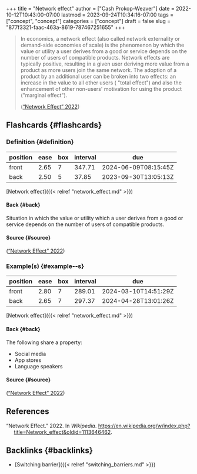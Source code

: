 +++
title = "Network effect"
author = ["Cash Prokop-Weaver"]
date = 2022-10-12T10:43:00-07:00
lastmod = 2023-09-24T10:34:16-07:00
tags = ["concept", "concept"]
categories = ["concept"]
draft = false
slug = "877f3321-faac-463a-8619-787467251655"
+++

> In economics, a network effect (also called network externality or demand-side economies of scale) is the phenomenon by which the value or utility a user derives from a good or service depends on the number of users of compatible products. Network effects are typically positive, resulting in a given user deriving more value from a product as more users join the same network. The adoption of a product by an additional user can be broken into two effects: an increase in the value to all other users ( "total effect") and also the enhancement of other non-users' motivation for using the product ("marginal effect").
>
> (<a href="#citeproc_bib_item_1">“Network Effect” 2022</a>)


## Flashcards {#flashcards}


### Definition {#definition}

| position | ease | box | interval | due                  |
|----------|------|-----|----------|----------------------|
| front    | 2.65 | 7   | 347.71   | 2024-06-09T08:15:45Z |
| back     | 2.50 | 5   | 37.85    | 2023-09-30T13:05:13Z |

[Network effect]({{< relref "network_effect.md" >}})


#### Back {#back}

Situation in which the value or utility which a user derives from a good or service depends on the number of users of compatible products.


#### Source {#source}

(<a href="#citeproc_bib_item_1">“Network Effect” 2022</a>)


### Example(s) {#example--s}

| position | ease | box | interval | due                  |
|----------|------|-----|----------|----------------------|
| front    | 2.80 | 7   | 289.01   | 2024-03-10T14:51:29Z |
| back     | 2.65 | 7   | 297.37   | 2024-04-28T13:01:26Z |

[Network effect]({{< relref "network_effect.md" >}})


#### Back {#back}

The following share a property:

-   Social media
-   App stores
-   Language speakers


#### Source {#source}

(<a href="#citeproc_bib_item_1">“Network Effect” 2022</a>)

## References

<style>.csl-entry{text-indent: -1.5em; margin-left: 1.5em;}</style><div class="csl-bib-body">
  <div class="csl-entry"><a id="citeproc_bib_item_1"></a>“Network Effect.” 2022. In <i>Wikipedia</i>. <a href="https://en.wikipedia.org/w/index.php?title=Network_effect&oldid=1113646462">https://en.wikipedia.org/w/index.php?title=Network_effect&#38;oldid=1113646462</a>.</div>
</div>


## Backlinks {#backlinks}

-   [Switching barrier]({{< relref "switching_barriers.md" >}})
